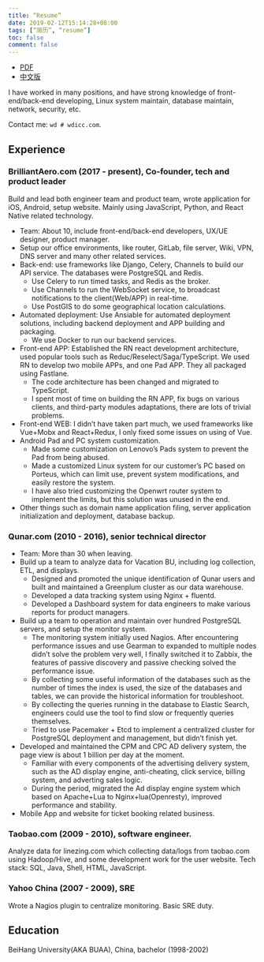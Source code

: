```yaml
---
title: “Resume”
date: 2019-02-12T15:14:28+08:00
tags: [“简历”, “resume”]
toc: false
comment: false
---
```


- [PDF](/resume-en.pdf)
- [中文版](/resume/)

I have worked in many positions, and have strong knowledge of front-end/back-end developing, Linux system maintain, database maintain, network, security, etc.

Contact me: `wd # wdicc.com`.

## Experience

### BrilliantAero.com (2017 - present), Co-founder, tech and product leader

Build and lead both engineer team and product team, wrote application for iOS, Android, setup website. Mainly using JavaScript, Python, and React Native related technology.

- Team: About 10, include front-end/back-end developers, UX/UE designer, product manager.
- Setup our office environments, like router, GitLab, file server, Wiki, VPN, DNS server and many other related services.
- Back-end: use frameworks like Django, Celery, Channels to build our API service. The databases were PostgreSQL and Redis.
   - Use Celery to run timed tasks, and Redis as the broker.
   - Use Channels to run the WebSocket service, to broadcast notifications to the client(Web/APP) in real-time.
   - Use PostGIS to do some geographical location calculations.
- Automated deployment: Use Ansiable for automated deployment solutions, including backend deployment and APP building and packaging.
   - We use Docker to run our backend services.
- Front-end APP: Established the RN react development architecture, used popular tools such as Reduc/Reselect/Saga/TypeScript. We used RN to develop two mobile APPs, and one Pad APP. They all packaged using Fastlane.
   - The code architecture has been changed and migrated to TypeScript.
   - I spent most of time on building the RN APP, fix bugs on various clients, and third-party modules adaptations, there are lots of trivial problems.
- Front-end WEB: I didn’t have taken part much, we used frameworks like Vue+Mobx and React+Redux, I only fixed some issues on using of Vue.
- Android Pad and PC system customization.
   - Made some customization on Lenovo’s Pads system to prevent the Pad from being abused.
   - Made a customized Linux system for our customer’s PC based on Porteus, which can limit use, prevent system modifications, and easily restore the system.
   - I have also tried customizing the Openwrt router system to implement the limits, but this solution was unused in the end.
- Other things such as domain name application filing, server application initialization and deployment, database backup.


### Qunar.com (2010 - 2016), senior technical director

- Team: More than 30 when leaving.
- Build up a team to analyze data for Vacation BU, including log collection, ETL, and displays.
   - Designed and promoted the unique identification of Qunar users and built and maintained a Greenplum cluster as our data warehouse.
   - Developed a data tracking system using Nginx + fluentd.
   - Developed a Dashboard system for data engineers to make various reports for product managers.
- Build up a team to operation and maintain over hundred PostgreSQL servers, and setup the monitor system.
   - The monitoring system initially used Nagios. After encountering performance issues and use Gearman to expanded to multiple nodes didn’t solve the problem very well, I finally switched it to Zabbix, the features of passive discovery and passive checking solved the performance issue.
   - By collecting some useful information of the databases such as the number of times the index is used, the size of the databases and tables, we can provide the historical information for troubleshoot.
   - By collecting the queries running in the database to Elastic Search, engineers could use the tool to find slow or frequently queries themselves.
   - Tried to use Pacemaker + Etcd to implement a centralized cluster for PostgreSQL deployment and management, but didn’t finish yet.
- Developed and maintained the CPM and CPC AD delivery system, the page view is about 1 billion per day at the moment.
   - Familiar with every components of the advertising delivery system, such as the AD display engine, anti-cheating, click service, billing system, and adverting sales logic.
   - During the period, migrated the Ad display engine system which based on Apache+Lua to Nginx+lua(Openresty), improved performance and stability.
- Mobile App and website for ticket booking related business.

### Taobao.com (2009 - 2010), software engineer.

Analyze data for linezing.com which collecting data/logs from taobao.com using Hadoop/Hive, and some development work for the user website. Tech stack: SQL, Java, Shell, HTML, JavaScript.

### Yahoo China (2007 - 2009), SRE

Wrote a Nagios plugin to centralize monitoring. Basic SRE duty.

## Education

BeiHang University(AKA BUAA), China, bachelor (1998-2002)
